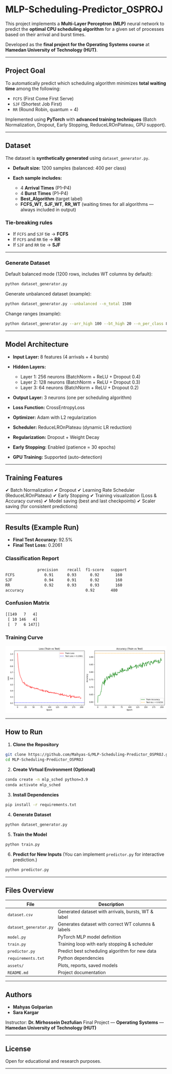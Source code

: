# MLP-Scheduling-Predictor_OSPROJ

This project implements a **Multi-Layer Perceptron (MLP)** neural network to predict the **optimal CPU scheduling algorithm** for a given set of processes based on their arrival and burst times.

Developed as the **final project for the Operating Systems course** at **Hamedan University of Technology (HUT)**.

---

## **Project Goal**

To automatically predict which scheduling algorithm minimizes **total waiting time** among the following:

* `FCFS` (First Come First Serve)
* `SJF` (Shortest Job First)
* `RR` (Round Robin, quantum = 4)

Implemented using **PyTorch** with **advanced training techniques** (Batch Normalization, Dropout, Early Stopping, ReduceLROnPlateau, GPU support).

---

## **Dataset**

The dataset is **synthetically generated** using `dataset_generator.py`.

* **Default size:** 1200 samples (balanced: 400 per class)
* **Each sample includes:**

  * 4 **Arrival Times** (P1–P4)
  * 4 **Burst Times** (P1–P4)
  * **Best\_Algorithm** (target label)
  * **FCFS\_WT**, **SJF\_WT**, **RR\_WT** (waiting times for all algorithms — always included in output)

### **Tie-breaking rules**

* If `FCFS` and `SJF` tie → **FCFS**
* If `FCFS` and `RR` tie → **RR**
* If `SJF` and `RR` tie → **SJF**

---

### **Generate Dataset**

Default balanced mode (1200 rows, includes WT columns by default):

```bash
python dataset_generator.py
```

Generate unbalanced dataset (example):

```bash
python dataset_generator.py --unbalanced --n_total 1500
```

Change ranges (example):

```bash
python dataset_generator.py --arr_high 100 --bt_high 20 --n_per_class 800
```

---

## **Model Architecture**

* **Input Layer:** 8 features (4 arrivals + 4 bursts)
* **Hidden Layers:**

  * Layer 1: 256 neurons (BatchNorm + ReLU + Dropout 0.4)
  * Layer 2: 128 neurons (BatchNorm + ReLU + Dropout 0.3)
  * Layer 3: 64 neurons (BatchNorm + ReLU + Dropout 0.2)
* **Output Layer:** 3 neurons (one per scheduling algorithm)
* **Loss Function:** CrossEntropyLoss
* **Optimizer:** Adam with L2 regularization
* **Scheduler:** ReduceLROnPlateau (dynamic LR reduction)
* **Regularization:** Dropout + Weight Decay
* **Early Stopping:** Enabled (patience = 30 epochs)
* **GPU Training:** Supported (auto-detection)

---

## **Training Features**

✔ Batch Normalization
✔ Dropout
✔ Learning Rate Scheduler (ReduceLROnPlateau)
✔ Early Stopping
✔ Training visualization (Loss & Accuracy curves)
✔ Model saving (best and last checkpoints)
✔ Scaler saving (for consistent predictions)

---

## **Results (Example Run)**

* **Final Test Accuracy:** 92.5%
* **Final Test Loss:** 0.2061

### Classification Report

```
              precision    recall  f1-score   support
FCFS             0.91      0.93      0.92       160
SJF              0.94      0.91      0.92       160
RR               0.92      0.93      0.93       160
accuracy                           0.92       480
```

### Confusion Matrix

```
[[149   7   4]
 [ 10 146   4]
 [  7   6 147]]
```

### Training Curve

![Training Curve](assets/performance_plot_20250627_195645.png)

---

## **How to Run**

1. **Clone the Repository**

```bash
git clone https://github.com/Mahyas-G/MLP-Scheduling-Predictor_OSPROJ.git
cd MLP-Scheduling-Predictor_OSPROJ
```

2. **Create Virtual Environment (Optional)**

```bash
conda create -n mlp_sched python=3.9
conda activate mlp_sched
```

3. **Install Dependencies**

```bash
pip install -r requirements.txt
```

4. **Generate Dataset**

```bash
python dataset_generator.py
```

5. **Train the Model**

```bash
python train.py
```

6. **Predict for New Inputs**
   (You can implement `predictor.py` for interactive prediction.)

```bash
python predictor.py
```

---

## **Files Overview**

| File                   | Description                                         |
| ---------------------- | --------------------------------------------------- |
| `dataset.csv`          | Generated dataset with arrivals, bursts, WT & label |
| `dataset_generator.py` | Generates dataset with correct WT columns & labels  |
| `model.py`             | PyTorch MLP model definition                        |
| `train.py`             | Training loop with early stopping & scheduler       |
| `predictor.py`         | Predict best scheduling algorithm for new data      |
| `requirements.txt`     | Python dependencies                                 |
| `assets/`              | Plots, reports, saved models                        |
| `README.md`            | Project documentation                               |

---

## **Authors**

* **Mahyas Golparian**
* **Sara Kargar**

Instructor: **Dr. Mirhossein Dezfulian**
Final Project — **Operating Systems** — **Hamedan University of Technology (HUT)**

---

## **License**

Open for educational and research purposes.

---

